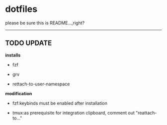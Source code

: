 # dotfiles

please be sure this is README...,right?

---

## TODO UPDATE

**installs**

- fzf

- grv

- rettach-to-user-namespace

**modification**

- fzf:keybinds must be enabled after installation

- tmux:as prerequisite for integration clipboard, comment out "reattach-to..."

